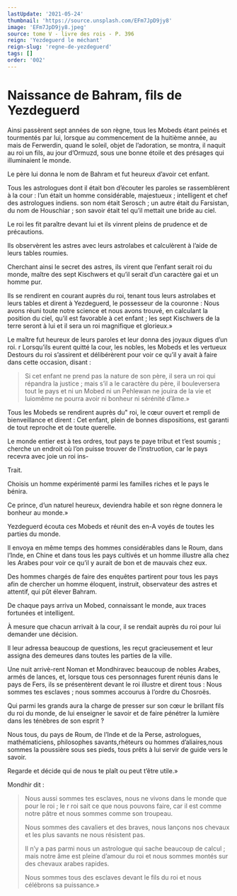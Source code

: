 ```yaml
---
lastUpdate: '2021-05-24'
thumbnail: 'https://source.unsplash.com/EFm7JpD9jy8'
image: 'EFm7JpD9jy8.jpeg'
source: tome V - livre des rois - P. 396
reign: 'Yezdeguerd le méchant'
reign-slug: 'regne-de-yezdeguerd'
tags: []
order: '002'
---
```


# Naissance de Bahram, fils de Yezdeguerd

Ainsi passèrent sept années de son règne, tous les Mobeds étant peinés et tourmentés par lui, lorsque au commencement de la huitième année, au mais de Ferwerdin, quand le soleil, objet de l’adoration, se montra, il naquit au roi un fils, au jour d’Ormuzd, sous une bonne étoile et des présages qui illuminaient le monde.

Le père lui donna le nom de Bahram et fut heureux d’avoir cet enfant.

Tous les astrologues dont il était bon d’écouter les paroles se rassemblèrent à la cour : l’un était un homme considérable, majestueux ; intelligent et chef des astrologues indiens. son nom était Serosch ; un autre était du Farsistan, du nom de Houschiar ; son savoir était tel qu’il mettait une bride au ciel.

Le roi les fit paraître devant lui et ils vinrent pleins de prudence et de précautions.

Ils observèrent les astres avec leurs astrolabes et calculèrent à l’aide de leurs tables roumies.

Cherchant ainsi le secret des astres, ils virent que l’enfant serait roi du monde, maître des sept Kischwers et qu’il serait d’un caractère gai et un homme pur.

Ils se rendirent en courant auprès du roi, tenant tous leurs astrolabes et leurs tables et dirent à Yezdeguerd, le possesseur de la couronne : Nous avons réuni toute notre science et nous avons trouvé, en calculant la position du ciel, qu’il est favorable à cet enfant ; les sept Kischwers de la terre seront à lui et il sera un roi magnifique et glorieux.»

Le maître fut heureux de leurs paroles et leur donna des joyaux digues d’un roi. r Lorsqu’ils eurent quitté la cour, les nobles, les Mobeds et les vertueux Destours du roi s’assirent et délibérèrent pour voir ce qu’il y avait à faire dans cette occasion, disant :

> Si cet enfant ne prend pas la nature de son père, il sera un roi qui répandra la justice ; mais s’il a le caractère du père, il bouleversera tout le pays et ni un Mobed ni un Pehlewan ne jouira de la vie et luiomême ne pourra avoir ni bonheur ni sérénité d’âme.»

Tous les Mobeds se rendirent auprès du" roi, le cœur ouvert et rempli de bienveillance et dirent : Cet enfant, plein de bonnes dispositions, est garanti de tout reproche et de toute querelle.

Le monde entier est à tes ordres, tout pays te paye tribut et t’est soumis ; cherche un endroit où l’on puisse trouver de l’instruotion, car le pays recevra avec joie un roi ins-

Trait.

Choisis un homme expérimenté parmi les familles riches et le pays le bénira.

Ce prince, d’un naturel heureux, deviendra habile et son règne donnera le bonheur au monde.»

Yezdeguerd écouta ces Mobeds et réunit des en-A voyés de toutes les parties du monde.

Il envoya en même temps des hommes considérables dans le Roum, dans l’Inde, en Chine et dans tous les pays cultivés et un homme illustre alla chez les Arabes pour voir ce qu’il y aurait de bon et de mauvais chez eux.

Des hommes chargés de faire des enquêtes partirent pour tous les pays afin de chercher un homme éloquent, instruit, observateur des astres et attentif, qui pût élever Bahram.

De chaque pays arriva un Mobed, connaissant le monde, aux traces fortunées et intelligent.

À mesure que chacun arrivait à la cour, il se rendait auprès du roi pour lui demander une décision.

Il leur adressa beaucoup de questions, les reçut gracieusement et leur assigna des demeures dans toutes les parties de la ville.

Une nuit arrivè-rent Noman et Mondhiravec beaucoup de nobles Arabes, armés de lances, et, lorsque tous ces personnages furent réunis dans le pays de Fers, ils se présentèrent devant le roi illustre et dirent tous : Nous sommes tes esclaves ; nous sommes accourus à l’ordre du Chosroës.

Qui parmi les grands aura la charge de presser sur son cœur le brillant fils du roi du monde, de lui enseigner le savoir et de faire pénétrer la lumière dans les ténèbres de son esprit ?

Nous tous, du pays de Roum, de l’Inde et de la Perse, astrologues, mathématiciens, philosophes savants,rhéteurs ou hommes d’aliaires,nous sommes la poussière sous ses pieds, tous prêts à lui servir de guide vers le savoir.

Regarde et décide qui de nous te plaît ou peut t’être utile.»

Mondhir dit :

> Nous aussi sommes tes esclaves, nous ne vivons dans le monde que pour le roi ; le r roi sait ce que nous pouvons faire, car il est comme notre pâtre et nous sommes comme son troupeau.
>
> Nous sommes des cavaliers et des braves, nous lançons nos chevaux et les plus savants ne nous résistent pas.
>
> Il n’y a pas parmi nous un astrologue qui sache beaucoup de calcul ; mais notre âme est pleine d’amour du roi et nous sommes montés sur des chevaux arabes rapides.
>
> Nous sommes tous des esclaves devant le fils du roi et nous célébrons sa puissance.»

